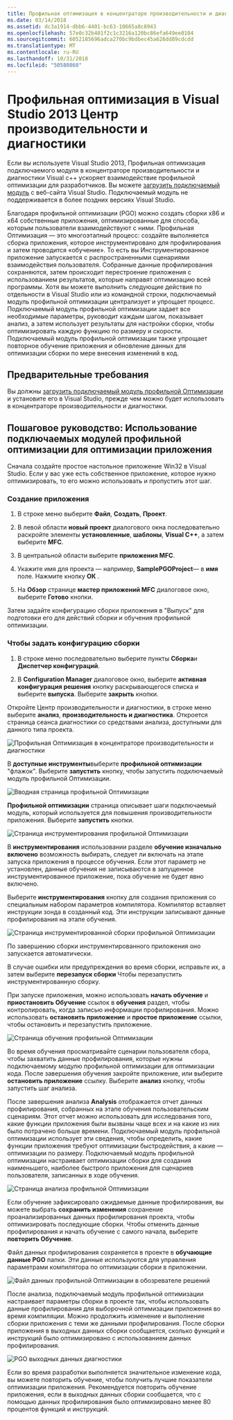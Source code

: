 ```yaml
---
title: Профильная оптимизация в концентраторе производительности и диагностики
ms.date: 03/14/2018
ms.assetid: dc3a1914-dbb6-4401-bc63-10665a8c8943
ms.openlocfilehash: 57e0c32b401f2c1c3216a120bc86efa649ee0104
ms.sourcegitcommit: 6052185696adca270bc9bdbec45a626dd89cdcdd
ms.translationtype: MT
ms.contentlocale: ru-RU
ms.lasthandoff: 10/31/2018
ms.locfileid: "50580860"
---
```

# <a name="profile-guided-optimization-in-the-visual-studio-2013-performance-and-diagnostics-hub"></a>Профильная оптимизация в Visual Studio 2013 Центр производительности и диагностики

Если вы используете Visual Studio 2013, Профильная оптимизация подключаемого модуля в концентраторе производительности и диагностики Visual c++ ускоряет взаимодействие профильной оптимизации для разработчиков. Вы можете [загрузить подключаемый модуль](https://marketplace.visualstudio.com/items?itemName=ProfileGuidedOptimizationTeam.ProfileGuidedOptimizationforVisualC) с веб-сайта Visual Studio. Подключаемый модуль не поддерживается в более поздних версиях Visual Studio.

Благодаря профильной оптимизации (PGO) можно создать сборки x86 и x64 собственные приложения, оптимизированные для способа, которым пользователи взаимодействуют с ними. Профильная Оптимизация — это многоэтапный процесс: создайте выполняется сборка приложения, которое инструментировано для профилирования и затем проводится «обучение». То есть вы Инструментированное приложение запускается с распространенными сценариями взаимодействия пользователя. Собранные данные профилирования сохраняются, затем происходит перестроение приложения с использованием результатов, которые направят оптимизацию всей программы. Хотя вы можете выполнить следующие действия по отдельности в Visual Studio или из командной строки, подключаемый модуль профильной оптимизации централизует и упрощает процесс. Подключаемый модуль профильной оптимизации задает все необходимые параметры, руководит каждым шагом, показывает анализ, а затем использует результаты для настройки сборки, чтобы оптимизировать каждую функцию по размеру и скорости. Подключаемый модуль профильной оптимизации также упрощает повторное обучение приложения и обновление данных для оптимизации сборки по мере внесения изменений в код.

## <a name="prerequisites"></a>Предварительные требования

Вы должны [загрузить подключаемый модуль профильной Оптимизации](https://marketplace.visualstudio.com/items?itemName=ProfileGuidedOptimizationTeam.ProfileGuidedOptimizationforVisualC) и установите его в Visual Studio, прежде чем можно будет использовать в концентраторе производительности и диагностики.

## <a name="walkthrough-using-the-pgo-plug-in-to-optimize-an-app"></a>Пошаговое руководство: Использование подключаемых модулей профильной оптимизации для оптимизации приложения

Сначала создайте простое настольное приложение Win32 в Visual Studio. Если у вас уже есть собственное приложение, которое нужно оптимизировать, то его можно использовать и пропустить этот шаг.

### <a name="to-create-an-app"></a>Создание приложения

1. В строке меню выберите **Файл**, **Создать**, **Проект**.

1. В левой области **новый проект** диалогового окна последовательно раскройте элементы **установленные**, **шаблоны**, **Visual C++**, а затем выберите  **MFC**.

1. В центральной области выберите **приложения MFC**.

1. Укажите имя для проекта — например, **SamplePGOProject**— в **имя** поле. Нажмите кнопку **ОК** .

1. На **Обзор** странице **мастер приложений MFC** диалоговое окно, выберите **Готово** кнопки.

Затем задайте конфигурацию сборки приложения в "Выпуск" для подготовки его для действий сборки и обучения профильной оптимизации.

### <a name="to-set-the-build-configuration"></a>Чтобы задать конфигурацию сборки

1. В строке меню последовательно выберите пункты **Сборка**и **Диспетчер конфигураций**.

1. В **Configuration Manager** диалоговое окно, выберите **активная конфигурация решения** кнопку раскрывающегося списка и выберите **выпуска**. Выберите **закрыть** кнопки.

Откройте Центр производительности и диагностики, в строке меню выберите **анализ**, **производительность и диагностика**. Откроется страница сеанса диагностики со средствами анализа, доступными для данного типа проекта.

![Профильная Оптимизация в концентраторе производительности и диагностики](../../build/reference/media/pgofig0hub.png "PGOFig0Hub")

В **доступные инструменты**выберите **профильной оптимизации** "флажок". Выберите **запустить** кнопку, чтобы запустить подключаемый модуль профильной Оптимизации.

![Вводная страница профильной Оптимизации](../../build/reference/media/pgofig1start.png "PGOFig1Start")

**Профильной оптимизации** страница описывает шаги подключаемый модуль, который используется для повышения производительности приложения. Выберите **запустить** кнопки.

![Страница инструментирования профильной Оптимизации](../../build/reference/media/pgofig2instrument.png "PGOFig2Instrument")

В **инструментирования** использовании разделе **обучение изначально включено** возможность выбирать, следует ли включать на этапе запуска приложения в процессе обучения. Если этот параметр не установлен, данные обучения не записываются в запущенное инструментированное приложение, пока обучение не будет явно включено.

Выберите **инструментирования** кнопку для создания приложения со специальным набором параметров компилятора. Компилятор вставляет инструкции зонда в созданный код. Эти инструкции записывают данные профилирования на этапе обучения.

![Страница инструментированной сборки профильной Оптимизации](../../build/reference/media/pgofig3build.PNG "PGOFig3Build")

По завершению сборки инструментированного приложения оно запускается автоматически.

В случае ошибки или предупреждения во время сборки, исправьте их, а затем выберите **перезапуск сборки** Чтобы перезапустить инструментированную сборку.

При запуске приложения, можно использовать **начать обучение** и **приостановить Обучение** ссылок в **обучения** раздел, чтобы контролировать, когда записью информации профилирования. Можно использовать **остановить приложение** и **простое приложение** ссылки, чтобы остановить и перезапустить приложение.

![Страница обучения профильной Оптимизации](../../build/reference/media/pgofig4training.PNG "PGOFig4Training")

Во время обучения просматривайте сценарии пользователя сбора, чтобы захватить данные профилирования, которые нужны подключаемому модулю профильной оптимизации для оптимизации кода. После завершения обучения закройте приложение, или выберите **остановить приложение** ссылку. Выберите **анализ** кнопку, чтобы запустить шаг анализа.

После завершения анализа **Analysis** отображается отчет данных профилирования, собранных на этапе обучения пользовательским сценариям. Этот отчет можно использовать для исследования того, какие функции приложения были вызваны чаще всех и на какие из них было потрачено больше времени. Подключаемый модуль профильной оптимизации использует эти сведения, чтобы определить, какие функции приложения требуют оптимизации быстродействия, а какие — оптимизации по размеру. Подключаемый модуль профильной оптимизации настраивает оптимизации сборки для создания наименьшего, наиболее быстрого приложения для сценариев пользователя, записанных в ходе обучения.

![Страница анализа профильной Оптимизации](../../build/reference/media/pgofig5analyze.png "PGOFig5Analyze")

Если обучение зафиксировало ожидаемые данные профилирования, вы можете выбрать **сохранить изменения** сохранение проанализированных данных профилирования проекта, чтобы оптимизировать последующие сборки. Чтобы отменить данные профилирования и начать обучение с самого начала, выберите **повторить Обучение**.

Файл данных профилирования сохраняется в проекте в **обучающие данные PGO** папки. Эти данные используются для управления параметрами компилятора по оптимизации сборки в приложении.

![Файл данных профильной Оптимизации в обозревателе решений](../../build/reference/media/pgofig6data.png "PGOFig6Data")

После анализа, подключаемый модуль профильной оптимизации настраивает параметры сборки в проекте так, чтобы использовать данные профилирования для выборочной оптимизации приложения во время компиляции. Можно продолжить изменение и выполнение сборки приложения с теми же данными профилирования. После сборки приложения в выходных данных сборки сообщается, сколько функций и инструкций было оптимизировано с использованием данных профилирования.

![PGO выходных данных диагностики](../../build/reference/media/pgofig7diagnostics.png "PGOFig7Diagnostics")

Если во время разработки выполняется значительное изменение кода, вы можете повторить обучение, чтобы получить лучшие показатели оптимизации приложения. Рекомендуется повторить обучение приложения, если в выходных данных сборки сообщается, что с помощью данных профилирования было оптимизировано менее 80 процентов функций и инструкций.